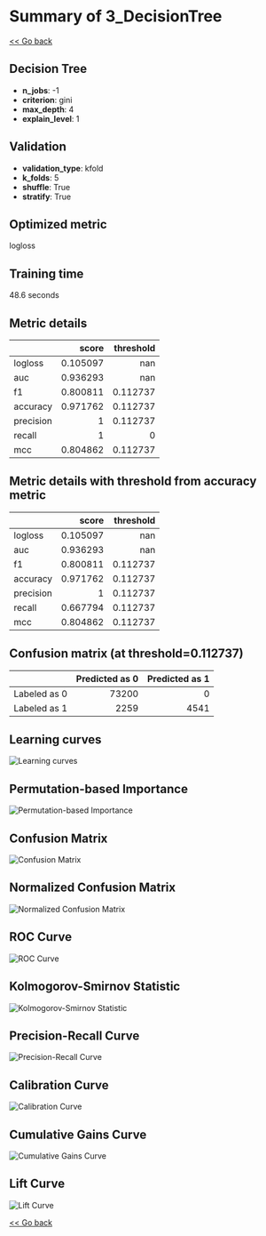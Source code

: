 # Summary of 3_DecisionTree

[<< Go back](../README.md)


## Decision Tree
- **n_jobs**: -1
- **criterion**: gini
- **max_depth**: 4
- **explain_level**: 1

## Validation
 - **validation_type**: kfold
 - **k_folds**: 5
 - **shuffle**: True
 - **stratify**: True

## Optimized metric
logloss

## Training time

48.6 seconds

## Metric details
|           |    score |   threshold |
|:----------|---------:|------------:|
| logloss   | 0.105097 |  nan        |
| auc       | 0.936293 |  nan        |
| f1        | 0.800811 |    0.112737 |
| accuracy  | 0.971762 |    0.112737 |
| precision | 1        |    0.112737 |
| recall    | 1        |    0        |
| mcc       | 0.804862 |    0.112737 |


## Metric details with threshold from accuracy metric
|           |    score |   threshold |
|:----------|---------:|------------:|
| logloss   | 0.105097 |  nan        |
| auc       | 0.936293 |  nan        |
| f1        | 0.800811 |    0.112737 |
| accuracy  | 0.971762 |    0.112737 |
| precision | 1        |    0.112737 |
| recall    | 0.667794 |    0.112737 |
| mcc       | 0.804862 |    0.112737 |


## Confusion matrix (at threshold=0.112737)
|              |   Predicted as 0 |   Predicted as 1 |
|:-------------|-----------------:|-----------------:|
| Labeled as 0 |            73200 |                0 |
| Labeled as 1 |             2259 |             4541 |

## Learning curves
![Learning curves](learning_curves.png)

## Permutation-based Importance
![Permutation-based Importance](permutation_importance.png)
## Confusion Matrix

![Confusion Matrix](confusion_matrix.png)


## Normalized Confusion Matrix

![Normalized Confusion Matrix](confusion_matrix_normalized.png)


## ROC Curve

![ROC Curve](roc_curve.png)


## Kolmogorov-Smirnov Statistic

![Kolmogorov-Smirnov Statistic](ks_statistic.png)


## Precision-Recall Curve

![Precision-Recall Curve](precision_recall_curve.png)


## Calibration Curve

![Calibration Curve](calibration_curve_curve.png)


## Cumulative Gains Curve

![Cumulative Gains Curve](cumulative_gains_curve.png)


## Lift Curve

![Lift Curve](lift_curve.png)



[<< Go back](../README.md)
